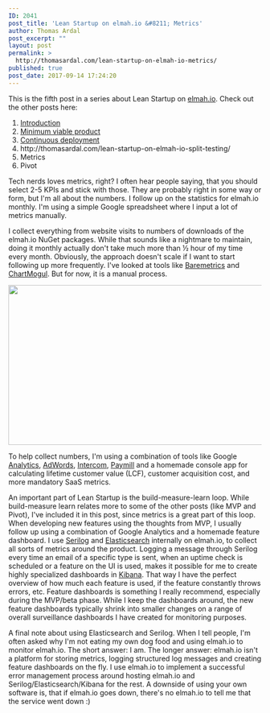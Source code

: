 ```yaml
---
ID: 2041
post_title: 'Lean Startup on elmah.io &#8211; Metrics'
author: Thomas Ardal
post_excerpt: ""
layout: post
permalink: >
  http://thomasardal.com/lean-startup-on-elmah-io-metrics/
published: true
post_date: 2017-09-14 17:24:20
---
```

This is the fifth post in a series about Lean Startup on <a href="https://elmah.io/">elmah.io</a>. Check out the other posts here:

<ol>
<li><a href="http://thomasardal.com/lean-startup-on-elmah-io-introduction/">Introduction</a></li>
<li><a href="http://thomasardal.com/lean-startup-on-elmah-io-minimum-viable-product/">Minimum viable product</a></li>
<li><a href="http://thomasardal.com/lean-startup-on-elmah-io-continuous-deployment/">Continuous deployment</a></li>
<li>http://thomasardal.com/lean-startup-on-elmah-io-split-testing/</li>
<li>Metrics</li>
<li>Pivot</li>
</ol>

Tech nerds loves metrics, right? I often hear people saying, that you should select 2-5 KPIs and stick with those. They are probably right in some way or form, but I'm all about the numbers. I follow up on the statistics for elmah.io monthly. I'm using a simple Google spreadsheet where I input a lot of metrics manually.

I collect everything from website visits to numbers of downloads of the elmah.io NuGet packages. While that sounds like a nightmare to maintain, doing it monthly actually don't take much more than ½ hour of my time every month. Obviously, the approach doesn't scale if I want to start following up more frequently. I've looked at tools like <a href="https://baremetrics.com/" target="_blank">Baremetrics</a> and <a href="https://chartmogul.com/" target="_blank">ChartMogul</a>. But for now, it is a manual process.

<img src="http://thomasardal.com/wp-content/uploads/2017/09/saas_charts-768x318.png" alt="" width="768" height="318" class="aligncenter size-medium_large wp-image-2065" />

To help collect numbers, I'm using a combination of tools like Google <a href="https://analytics.google.com/" target="_blank">Analytics</a>, <a href="https://adwords.google.com/home/" target="_blank">AdWords</a>, <a href="https://www.intercom.com/" target="_blank">Intercom</a>, <a href="https://www.paymill.com/" target="_blank">Paymill</a> and a homemade console app for calculating lifetime customer value (LCF), customer acquisition cost, and more mandatory SaaS metrics.

An important part of Lean Startup is the build-measure-learn loop. While build-measure learn relates more to some of the other posts (like MVP and Pivot), I've included it in this post, since metrics is a great part of this loop. When developing new features using the thoughts from MVP, I usually follow up using a combination of Google Analytics and a homemade feature dashboard. I use <a href="https://serilog.net/" target="_blank">Serilog</a> and <a href="https://www.elastic.co/products/elasticsearch" target="_blank">Elasticsearch</a> internally on elmah.io, to collect all sorts of metrics around the product. Logging a message through Serilog every time an email of a specific type is sent, when an uptime check is scheduled or a feature on the UI is used, makes it possible for me to create highly specialized dashboards in <a href="https://www.elastic.co/products/kibana" target="_blank">Kibana</a>. That way I have the perfect overview of how much each feature is used, if the feature constantly throws errors, etc. Feature dashboards is something I really recommend, especially during the MVP/beta phase. While I keep the dashboards around, the new feature dashboards typically shrink into smaller changes on a range of overall surveillance dashboards I have created for monitoring purposes.

A final note about using Elasticsearch and Serilog. When I tell people, I'm often asked why I'm not eating my own dog food and using elmah.io to monitor elmah.io. The short answer: I am. The longer answer: elmah.io isn't a platform for storing metrics, logging structured log messages and creating feature dashboards on the fly. I use elmah.io to implement a successful error management process around hosting elmah.io and Serilog/Elasticsearch/Kibana for the rest. A downside of using your own software is, that if elmah.io goes down, there's no elmah.io to tell me that the service went down :)